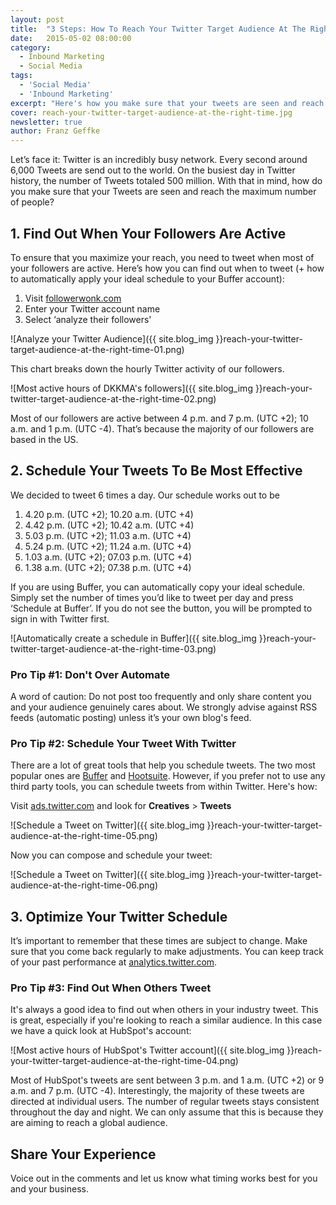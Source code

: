 ```yaml
---
layout: post
title:  "3 Steps: How To Reach Your Twitter Target Audience At The Right Time"
date:   2015-05-02 08:00:00
category:
  - Inbound Marketing
  - Social Media
tags:
  - 'Social Media'
  - 'Inbound Marketing'
excerpt: "Here's how you make sure that your tweets are seen and reach the maximum number of people."
cover: reach-your-twitter-target-audience-at-the-right-time.jpg
newsletter: true
author: Franz Geffke
---
```


Let’s face it: Twitter is an incredibly busy network. Every second around 6,000 Tweets are send out to the world. On the busiest day in Twitter history, the number of Tweets totaled 500 million. With that in mind, how do you make sure that your Tweets are seen and reach the maximum number of people?

## 1. Find Out When Your Followers Are Active

To ensure that you maximize your reach, you need to tweet when most of your followers are active. Here’s how you can find out when to tweet (+ how to automatically apply your ideal schedule to your Buffer account):

1. Visit [followerwonk.com][followerwonk]
2. Enter your Twitter account name
3. Select ‘analyze their followers'

![Analyze your Twitter Audience]({{ site.blog_img }}reach-your-twitter-target-audience-at-the-right-time-01.png)

This chart breaks down the hourly Twitter activity of our followers.

![Most active hours of DKKMA's followers]({{ site.blog_img }}reach-your-twitter-target-audience-at-the-right-time-02.png)

Most of our followers are active between 4 p.m. and 7 p.m. (UTC +2); 10 a.m. and 1 p.m. (UTC -4). That’s because the majority of our followers are based in the US.

## 2. Schedule Your Tweets To Be Most Effective

We decided to tweet 6 times a day. Our schedule works out to be

1. 4.20 p.m. (UTC +2); 10.20 a.m. (UTC +4)
2. 4.42 p.m. (UTC +2); 10.42 a.m. (UTC +4)
3. 5.03 p.m. (UTC +2); 11.03 a.m. (UTC +4)
4. 5.24 p.m. (UTC +2); 11.24 a.m. (UTC +4)
5. 1.03 a.m. (UTC +2); 07.03 p.m. (UTC +4)
5. 1.38 a.m. (UTC +2); 07.38 p.m. (UTC +4)

If you are using Buffer, you can automatically copy your ideal schedule. Simply set the number of times you’d like to tweet per day and press ‘Schedule at Buffer’. If you do not see the button, you will be prompted to sign in with Twitter first.

![Automatically create a schedule in Buffer]({{ site.blog_img }}reach-your-twitter-target-audience-at-the-right-time-03.png)

### Pro Tip #1: Don't Over Automate

A word of caution: Do not post too frequently and only share content you and your audience genuinely cares about. We strongly advise against RSS feeds (automatic posting) unless it’s your own blog's feed.

### Pro Tip #2: Schedule Your Tweet With Twitter

There are a lot of great tools that help you schedule tweets. The two most popular ones are [Buffer][Buffer] and [Hootsuite][Hootsuite]. However, if you prefer not to use any third party tools, you can schedule tweets from within Twitter. Here's how:

Visit [ads.twitter.com][Twitter Ads] and look for **Creatives** > **Tweets**

![Schedule a Tweet on Twitter]({{ site.blog_img }}reach-your-twitter-target-audience-at-the-right-time-05.png)

Now you can compose and schedule your tweet:

![Schedule a Tweet on Twitter]({{ site.blog_img }}reach-your-twitter-target-audience-at-the-right-time-06.png)

## 3. Optimize Your Twitter Schedule

It’s important to remember that these times are subject to change. Make sure that you come back regularly to make adjustments. You can keep track of your past performance at [analytics.twitter.com][analytics].

### Pro Tip #3: Find Out When Others Tweet

It's always a good idea to find out when others in your industry tweet. This is great, especially if you're looking to reach a similar audience. In this case we have a quick look at HubSpot's account:

![Most active hours of HubSpot's Twitter account]({{ site.blog_img }}reach-your-twitter-target-audience-at-the-right-time-04.png)

Most of HubSpot's tweets are sent between 3 p.m. and 1 a.m. (UTC +2) or 9 a.m. and 7 p.m. (UTC -4). Interestingly, the majority of these tweets are directed at individual users. The number of regular tweets stays consistent throughout the day and night. We can only assume that this is because they are aiming to reach a global audience.

## Share Your Experience

Voice out in the comments and let us know what timing works best for you and your business.

[followerwonk]: https://followerwonk.com/analyze
[analytics]: https://analytics.twitter.com/
[Buffer]: http://bufferapp.com/r/a7ebe3
[Hootsuite]: https://hootsuite.com/
[Twitter Ads]: https://ads.twitter.com/
